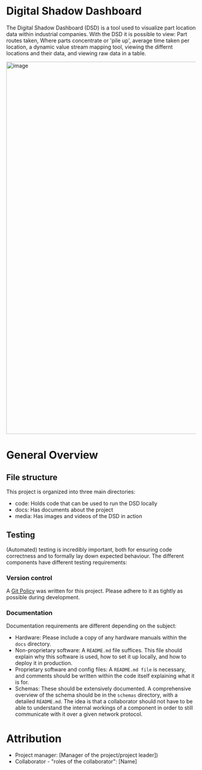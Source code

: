 # Digital Shadow Dashboard
The Digital Shadow Dashboard (DSD) is a tool used to visualize part location data within industrial companies. With the DSD it is possible to view: Part routes taken, Where parts concentrate or 'pile up', average time taken per location, a dynamic value stream mapping tool, viewing the differnt locations and their data, and viewing raw data in a table.

<img width="1918" height="991" alt="image" src="https://github.com/user-attachments/assets/246cb092-4796-4fe4-a919-fbd72b7d9cd9" />

# General Overview
## File structure
This project is organized into three main directories:
- code: Holds code that can be used to run the DSD locally
- docs: Has documents about the project
- media: Has images and videos of the DSD in action

## Testing

(Automated) testing is incredibly important, both for ensuring code correctness and to formally lay down expected behaviour. The different components have different testing requirements:

### Version control
A [Git Policy](docs/policy.md) was written for this project. Please adhere to it as tightly as possible during development.

### Documentation

Documentation requirements are different depending on the subject:
- Hardware: Please include a copy of any hardware manuals within the `docs` directory. 
- Non-proprietary software: A `README.md` file suffices. This file should explain why this software is used, how to set it up locally, and how to deploy it in production.
- Proprietary software and config files: A `README.md file` is necessary, and comments should be written within the code itself explaining what it is for.
- Schemas: These should be extensively documented. A comprehensive overview of the schema should be in the `schemas` directory, with a detailed `README.md`. The idea is that a collaborator should not have to be able to understand the internal workings of a component in order to still communicate with it over a given network protocol.


# Attribution

- Project manager: [Manager of the project/project leader])
- Collaborator - "roles of the collaborator": [Name]
